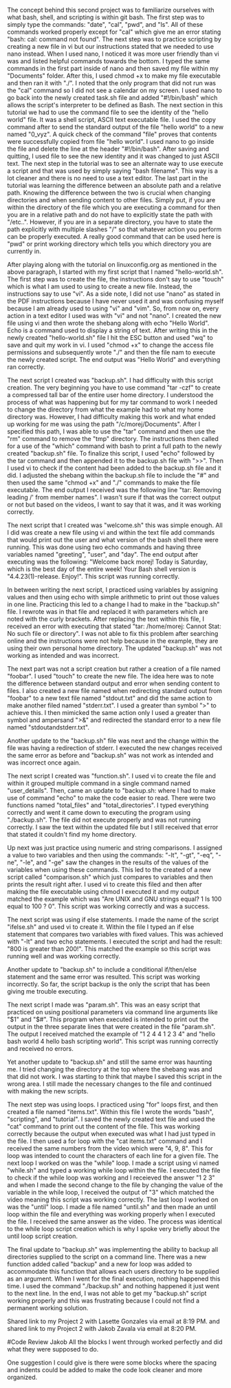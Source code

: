 The concept behind this second project was to familiarize ourselves with what bash, shell, and scripting is within git bash. The first step was to simply type the commands: "date", "cal", "pwd", and "ls". All of these commands worked properly except for "cal" which give me an error stating "bash: cal: command not found". The next step was to practice scripting by creating a new file in vi but our instructions stated that we needed to use nano instead. When I used nano, I noticed it was more user friendly than vi was and listed helpful commands towards the bottom. I typed the same commands in the first part inside of nano and then saved my file within my "Documents" folder. After this, I used chmod +x to make my file executable and then ran it with "./". I noted that the only program that did not run was the "cal" command so I did not see a calendar on my screen. I used nano to go back into the newly created task.sh file and added "#!/bin/bash" which allows the script's interpreter to be defined as Bash. The next section in this tutorial we had to use the command file to see the identity of the "hello world" file. It was a shell script, ASCII text executable file. I used the copy command after to send the standard output of the file "hello world" to a new named "0_vyz". A quick check of the command "file" proves that contents were successfully copied from file "hello world". I used nano to go inside the file and delete the line at the header "#!/bin/bash". After saving and quitting, I used file to see the new identity and it was changed to just ASCII text. The next step in the tutorial was to see an alternate way to use execute a script and that was used by simply saying "bash filename". This way is a lot cleaner and there is no need to use a text editor. The last part in the tutorial was learning the difference between an absolute path and a relative path. Knowing the difference between the two is crucial when changing directories and when sending content to other files. Simply put, if you are within the directory of the file which you are executing a command for then you are in a relative path and do not have to explicitly state the path with "/etc..". However, if you are in a separate directory, you have to state the path explicitly with multiple slashes "/" so that whatever action you perform can be properly executed. A really good command that can be used here is "pwd" or print working directory which tells you which directory you are currently in.

After playing along with the tutorial on linuxconfig.org as mentioned in the above paragraph, I started with my first script that I named "hello-world.sh". The first step was to create the file, the instructions don't say to use "touch" which is what I am used to using to create a new file. Instead, the instructions say to use "vi". As a side note, I did not use "nano" as stated in the PDF instructions because I have never used it and was confusing myself because I am already used to using "vi" and "vim". So, from now on, every action in a text editor I used was with "vi" and not "nano". I created the new file using vi and then wrote the shebang along with echo "Hello World". Echo is a command used to display a string of text. After writing this in the newly created "hello-world.sh" file I hit the ESC button and used "wq" to save and quit my work in vi. I used "chmod +x" to change the access file permissions and subsequently wrote "./" and then the file nam to execute the newly created script. The end output was "Hello World" and everything ran correctly. 

The next script I created was "backup.sh". I had difficulty with this script creation. The very beginning you have to use command "tar -czf" to create a compressed tall bar of the entire user home directory. I understood the process of what was happening but for my tar command to work I needed to change the directory from what the example had to what my home directory was. However, I had difficulty making this work and what ended up working for me was using the path "/c/morej/Documents". After I specified this path, I was able to use the "tar" command and then use the "rm" command to remove the "tmp" directory. The instructions then called for a use of the "which" command with bash to print a full path to the newly created "backup.sh" file. To finalize this script, I used "echo" followed by the tar command and then appended it to the backup.sh file with ">>". Then I used vi to check if the content had been added to the backup.sh file and it did. I adjusted the shebang within the backup.sh file to include the "#" and then used the same "chmod +x" and "./" commands to make the file executable. The end output I received was the following line "tar: Removing leading /' from member names". I wasn't sure if that was the correct output or not but based on the videos, I want to say that it was, and it was working correctly. 

The next script that I created was "welcome.sh" this was simple enough. All I did was create a new file using vi and within the text file add commands that would print out the user and what version of the bash shell there were running. This was done using two echo commands and having three variables named "greeting", "user", and "day". The end output after executing was the following: "Welcome back morej! Today is Saturday, which is the best day of the entire week! Your Bash shell version is "4.4.23(1)-release. Enjoy!". This script was running correctly.

In between writing the next script, I practiced using variables by assigning values and then using echo with simple arithmetic to print out those values in one line. Practicing this led to a change I had to make in the "backup.sh" file. I rewrote was in that file and replaced it with parameters which are noted with the curly brackets. After replacing the text within this file, I received an error with executing that stated "tar: /home/morej: Cannot Stat: No such file or directory". I was not able to fix this problem after searching online and the instructions were not help because in the example, they are using their own personal home directory. The updated "backup.sh" was not working as intended and was incorrect. 

The next part was not a script creation but rather a creation of a file named "foobar". I used "touch" to create the new file. The idea here was to note the difference between standard output and error when sending content to files. I also created a new file named when redirecting standard output from "foobar" to a new text file named "stdout.txt" and did the same action to make another filed named "stderr.txt". I used a greater than symbol ">" to achieve this. I then mimicked the same action only I used a greater than symbol and ampersand ">&" and redirected the standard error to a new file named "stdoutandstderr.txt". 

Another update to the "backup.sh" file was next and the change within the file was having a redirection of stderr. I executed the new changes received the same error as before and "backup.sh" was not work as intended and was incorrect once again. 

The next script I created was "function.sh". I used vi to create the file and within it grouped multiple command in a single command named "user_details". Then, came an update to "backup.sh: where I had to make use of command "echo" to make the code easier to read. There were two functions named "total_files" and "total_directories". I typed everything correctly and went it came down to executing the program using "./backup.sh". The file did not execute properly and was not running correctly. I saw the text within the updated file but I still received that error that stated it couldn't find my home directory. 

Up next was just practice using numeric and string comparisons. I assigned a value to two variables and then using the commands: "-lt", "-gt", "-eq", "-ne", "-le", and "-ge" saw the changes in the results of the values of the variables when using these commands. This led to the created of a new script called "comparison.sh" which just compares to variables and then prints the result right after. I used vi to create this filed and then after making the file executable using chmod I executed it and my output matched the example which was "Are UNIX and GNU strings equal? 1 Is 100 equal to 100 ? 0". This script was working correctly and was a success. 

The next script was using if else statements. I made the name of the script "ifelse.sh" and used vi to create it. Within the file I typed an if else statement that compares two variables with fixed values. This was achieved with "-lt" and two echo statements. I executed the script and had the result: "800 is greater than 200!". This matched the example so this script was running well and was working correctly. 

Another update to "backup.sh" to include a conditional if/then/else statement and the same error was resulted. This script was working incorrectly. So far, the script backup is the only the script that has been giving me trouble executing. 

The next script I made was "param.sh". This was an easy script that practiced on using positional parameters via command line arguments like "$1" and "$#". This program when executed is intended to print out the output in the three separate lines that were created in the file "param.sh". The output I received matched the example of "1 2 4 4 1 2 3 4" and "hello bash world 4 hello bash scripting world". This script was running correctly and received no errors. 

Yet another update to "backup.sh" and still the same error was haunting me. I tried changing the directory at the top where the shebang was and that did not work. I was starting to think that maybe I saved this script in the wrong area. I still made the necessary changes to the file and continued with making the new scripts. 

The next step was using loops. I practiced using "for" loops first, and then created a file named "items.txt". Within this file I wrote the words "bash", "scripting", and "tutorial". I saved the newly created text file and used the "cat" command to print out the content of the file. This was working correctly because the output when executed was what I had just typed in the file. I then used a for loop with the "cat items.txt" command and I received the same numbers from the video which were "4, 9, 8". This for loop was intended to count the characters of each line for a given file. The next loop I worked on was the "while" loop. I made a script using vi named "while.sh" and typed a working while loop within the file. I executed the file to check if the while loop was working and I receieved the answer "1 2 3" and when I made the second change to the file by changing the value of the variable in the while loop, I received the output of "3" which matched the video meaning this script was working correctly. The last loop I worked on was the "until" loop. I made a file named "until.sh" and then made an until loop within the file and everything was working properly when I executed the file. I received the same answer as the video. The process was identical to the while loop script creation which is why I spoke very briefly about the until loop script creation.

The final update to "backup.sh" was implementing the ability to backup all directories supplied to the script on a command line. There was a new function added called "backup" and a new for loop was added to accommodate this function that allows each users directory to be supplied as an argument. When I went for the final execution, nothing happened this time. I used the command "./backup.sh" and nothing happened it just went to the next line. In the end, I was not able to get my "backup.sh" script working properly and this was frustrating because I could not find a permanent working solution.

Shared link to my Project 2 with Lasette Gonzales via email at 8:19 PM.
and shared link to my Project 2 with Jakob Zavala via email at 8:20 PM.

#Code Review Jakob
All the blocks I went through worked perfectly and did what they were supposed to do.

One suggestion I could give is there were some blocks where the spacing and indents could be added to make the code look cleaner and more organized. 
